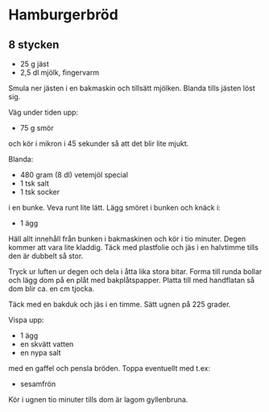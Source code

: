 # Hamburgerbröd

## 8 stycken

- 25 g jäst
- 2,5 dl mjölk, fingervarm

Smula ner jästen i en bakmaskin och tillsätt mjölken. Blanda tills jästen löst sig.

Väg under tiden upp:

- 75 g smör

och kör i mikron i 45 sekunder så att det blir lite mjukt.

Blanda:

- 480 gram (8 dl) vetemjöl special
- 1 tsk salt
- 1 tsk socker

i en bunke. Veva runt lite lätt. Lägg smöret i bunken och knäck i:

- 1 ägg

Häll allt innehåll från bunken i bakmaskinen och kör i tio minuter. Degen kommer att vara lite kladdig. Täck med plastfolie och jäs i en halvtimme tills den är dubbelt så stor.

Tryck ur luften ur degen och dela i åtta lika stora bitar. Forma till runda bollar och lägg dom på en plåt med bakplåtspapper. Platta till med handflatan så dom blir ca. en cm tjocka.

Täck med en bakduk och jäs i en timme. Sätt ugnen på 225 grader.

Vispa upp:

- 1 ägg
- en skvätt vatten
- en nypa salt

med en gaffel och pensla bröden. Toppa eventuellt med t.ex:

- sesamfrön

Kör i ugnen tio minuter tills dom är lagom gyllenbruna.